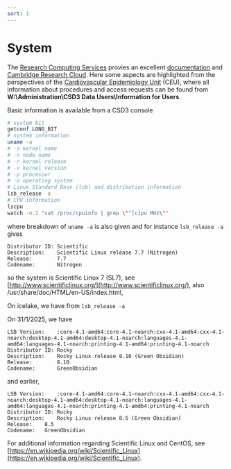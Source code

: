 ```yaml
---
sort: 1
---
```


# System

The [Research Computing Services](https://www.csd3.cam.ac.uk/) provies an excellent [documentation](https://docs.hpc.cam.ac.uk/hpc/) and 
[Cambridge Research Cloud](https://www.hpc.cam.ac.uk/cambridge-research-cloud). Here some aspects are highlighted from the perspectives 
of the [Cardiovascular Epidemiology Unit](https://www.phpc.cam.ac.uk/ceu/) (CEU), where all information about procedures and access 
requests can be found from **W:\Administration\CSD3 Data Users\Information for Users**.

Basic information is available from a CSD3 console

```bash
# system bit
getconf LONG_BIT
# system information
uname -a
# -s kernel name
# -n node name
# -r kernel release
# -v kernel version
# -p processor
# -o operating system
# Linux Standard Base (lsb) and distribution information
lsb_release -a
# CPU information
lscpu
watch -n.1 "cat /proc/cpuinfo | grep \"^[c]pu MHz\""
```

where breakdown of `uname -a` is also given and for instance `lsb_release -a` gives

```
Distributor ID: Scientific
Description:    Scientific Linux release 7.7 (Nitrogen)
Release:        7.7
Codename:       Nitrogen
```

so the system is Scientific Linux 7 (SL7), see [http://www.scientificlinux.org/](http://www.scientificlinux.org/), also /usr/share/doc/HTML/en-US/index.html,

On icelake, we have from `lsb_release -a`

On 31/1/2025, we have

```
LSB Version:    :core-4.1-amd64:core-4.1-noarch:cxx-4.1-amd64:cxx-4.1-noarch:desktop-4.1-amd64:desktop-4.1-noarch:languages-4.1-amd64:languages-4.1-noarch:printing-4.1-amd64:printing-4.1-noarch
Distributor ID: Rocky
Description:    Rocky Linux release 8.10 (Green Obsidian)
Release:        8.10
Codename:       GreenObsidian
```

and earlier,

```
LSB Version:	:core-4.1-amd64:core-4.1-noarch:cxx-4.1-amd64:cxx-4.1-noarch:desktop-4.1-amd64:desktop-4.1-noarch:languages-4.1-amd64:languages-4.1-noarch:printing-4.1-amd64:printing-4.1-noarch
Distributor ID:	Rocky
Description:	Rocky Linux release 8.5 (Green Obsidian)
Release:	8.5
Codename:	GreenObsidian
```

For additional information regarding Scientific Linux and CentOS, see [https://en.wikipedia.org/wiki/Scientific_Linux](https://en.wikipedia.org/wiki/Scientific_Linux).
